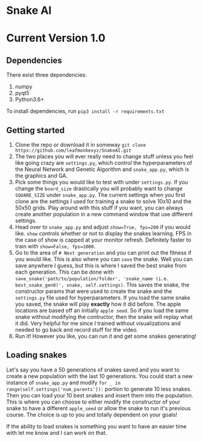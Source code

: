 # Snake AI
# Current Version 1.0

## Dependencies
There exist three dependencies:

1. numpy
2. pyqt5
3. Python3.6+

To install dependencies, run `pip3 install -r requirements.txt`

## Getting started

1. Clone the repo or download it in someway `git clone https://github.com/leafmonkexyz/SnakeAI.git`
2. The two places you will ever really need to change stuff unless you feel like going crazy are `settings.py`, which control the hyperparameters of the Neural Network and Genetic Algorithm and `snake_app.py`, which is the graphics and GA.
3. Pick some things you would like to test with under `settings.py`. If you change the `board_size` drastically you will probably want to change `SQUARE_SIZE` under `snake_app.py`. The current settings when you first clone are the settings I used for training a snake to solve 10x10 and the 50x50 grids. Play around with this stuff if you want, you can always create another population in a new command window that use different settings. 
4. Head over to `snake_app.py` and adjust `show=True, fps=200` if you would like. `show` controls whether or not to display the snakes learning. FPS in the case of show is capped at your monitor refresh. Definitely faster to train with `show=False, fps=1000`.
5. Go to the area of `# Next generation` and you can print out the fitness if you would like. This is also where you can `save` the snake. Well you can save anywhere I guess, but this is where I saved the best snake from each generation. This can be done with `save_snake('path/to/population/folder', 'snake_name (i.e. best_snake_gen0)', snake, self.settings)`. This saves the snake, the constructor params that were used to create the snake and the `settings.py` file used for hyperparameters. If you load the same snake you saved, the snake will play **exactly** how it did before. The apple locations are based off an initially `apple seed`. So if you load the same snake without modifying the contructor, then the snake will replay what it did. Very helpful for me since I trained without visualizations and needed to go back and record stuff for the video.
6. Run it! However you like, you can run it and get some snakes generating!

## Loading snakes
Let's say you have a 50 generations of snakes saved and you want to create a new population with the last 10 generations. You could start a new instance of `snake_app.py` and modify `for _ in range(self.settings['num_parents']):` portion to generate 10 less snakes. Then you can load your 10 best snakes and insert them into the population. This is where you can choose to either modify the constructor of your snake to have a different `apple_seed` or allow the snake to run it's previous course. The choice is up to you and totally dependent on your goals!

If the ability to load snakes is something you want to have an easier time with let me know and I can work on that.
